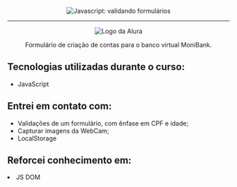 <p align="center"> <img src="https://imgur.com/mIBmcEL.png" alt="Javascript: validando formulários"> </p>

<hr>

<p align="center"> <img src="https://github.com/MonicaHillman/aluraplay-requisicoes/blob/main/img/logo.png" alt="Logo da Alura"> </p>
<p align="center">Formulário de criação de contas para o banco virtual MoniBank.</p>

## Tecnologias utilizadas durante o curso:
* JavaScript

## Entrei em contato com:
<ul> 
  <li>Validações de um formulário, com ênfase em CPF e idade;</li>
  <li>Capturar imagens da WebCam;</li>
  <li>LocalStorage</li>
</ul>

## Reforcei conhecimento em:
<li>JS DOM</li>
